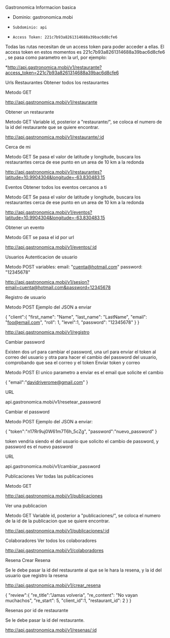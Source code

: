 Gastronomica
Informacion basica

   *  Dominio: gastronomica.mobi
*     Subdominio: api
*     Access Token: 221c7b93a8261314688a39bac6d8cfe6

Todas las rutas necesitan de un access token para poder acceder a ellas. El access token en estos momentos es 221c7b93a8261314688a39bac6d8cfe6 , se pasa como parametro en la url, por ejemplo:


*http://api.gastronomica.mobi/v1/restaurante?access_token=221c7b93a8261314688a39bac6d8cfe6

Urls
Restaurantes
Obtener todos los restaurantes

Metodo GET

http://api.gastronomica.mobi/v1/restaurante

Obtener un restaurante

Metodo GET Variable id, posterior a "restaurante/", se coloca el numero de la id del restaurante que se quiere encontrar.

http://api.gastronomica.mobi/v1/restaurante/:id

Cerca de mi

Metodo GET Se pasa el valor de latitude y longitude, buscara los restaurantes cerca de ese punto en un area de 10 km a la redonda

http://api.gastronomica.mobi/v1/restaurantes?latitude=10.9904304&longitude=-63.830483,15

Eventos
Obtener todos los eventos cercanos a ti

Metodo GET Se pasa el valor de latitude y longitude, buscara los restaurantes cerca de ese punto en un area de 10 km a la redonda

http://api.gastronomica.mobi/v1/eventos?latitude=10.9904304&longitude=-63.830483,15

Obtener un evento

Metodo GET se pasa el id por url

http://api.gastronomica.mobi/v1/eventos/:id

Usuarios
Autenticacion de usuario

Metodo POST variables: email: "cuenta@hotmail.com" password: "12345678"

http://api.gastronomica.mobi/v1/sesion?email=cuenta@hotmail.com&password=12345678

Registro de usuario

Metodo POST Ejemplo del JSON a enviar

{
    "client":{
        "first_name": "Name",
        "last_name": "LastName",
        "email": "foo@email.com",
        "roll": 1,
        "level":1,
        "password": "12345678"
    }
}

http://api.gastronomica.mobi/v1/registro

Cambiar password

Existen dos url para cambiar el password, una url para enviar el token al correo del usuario y otra para hacer el cambio del password del usuario, comprobando que sea el correo y el token
Enviar token y correo

Metodo POST El unico parametro a enviar es el email que solicite el cambio

{
    "email":"davidriverome@gmail.com"
}

URL

api.gastronomica.mobi/v1/resetear_password

Cambiar el password

Metodo POST Ejemplo del JSON a enviar:

{
    "token":"n17Rr9uj0W61m7T6h_5cZg",
    "password":"nuevo_password"
}

token vendria siendo el del usuario que solicito el cambio de password, y password es el nuevo password

URL

api.gastronomica.mobi/v1/cambiar_password

Publicaciones
Ver todas las publicaciones

Metodo GET

http://api.gastronomica.mobi/v1/publicaciones

Ver una publicacion

Metodo GET Variable id, posterior a "publicaciones/", se coloca el numero de la id de la publicacion que se quiere encontrar.

http://api.gastronomica.mobi/v1/publicaciones/:id

Colaboradores
Ver todos los colaboradores

http://api.gastronomica.mobi/v1/colaboradores

Resena
Crear Resena

Se le debe pasar la id del restaurante al que se le hara la resena, y la id del usuario que registro la resena

http://api.gastronomica.mobi/v1/crear_resena

{
    "review":{
        "re_title":"Jamas volveria",
        "re_content": "No vayan muchachos",
        "re_start": 5,
        "client_id":1,
        "restaurant_id": 2
    }
}

Resenas por id de restaurante

Se le debe pasar la id del restaurante.

http://api.gastronomica.mobi/v1/resenas/:id